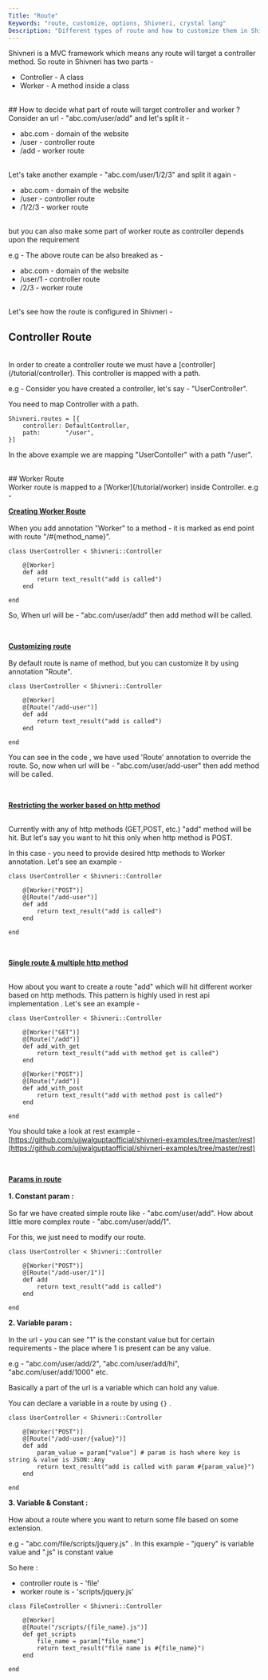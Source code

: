 ```yaml
---
Title: "Route"
Keywords: "route, customize, options, Shivneri, crystal lang"
Description: "Different types of route and how to customize them in Shivneri"
---
```


Shivneri is a MVC framework which means any route will target a controller method. So route in Shivneri has two parts - 

* Controller - A class
* Worker - A method inside a class

<br>
## How to decide what part of route will target controller and worker ?
<br>
Consider an url - "abc.com/user/add" and let's split it - 

* abc.com - domain of the website 
* /user - controller route
* /add - worker route
 
<br>
Let's take another example - "abc.com/user/1/2/3" and split it again - 

* abc.com - domain of the website
* /user - controller route
* /1/2/3 - worker route

<br>
but you can also make some part of worker route as controller depends upon the requirement

e.g - The above route can be also breaked as - 

* abc.com - domain of the website
* /user/1 - controller route
* /2/3 - worker route

<br>
Let's see how the route is configured in Shivneri - 

## Controller Route 

<br>
In order to create a controller route we must have a [controller](/tutorial/controller). This controller is mapped with a path.

e.g - Consider you have created a controller, let's say - "UserController".

You need to map Controller with a path. 

```
Shivneri.routes = [{
    controller: DefaultController,
    path:       "/user",
}]
```
In the above example we are mapping "UserContoller" with a path "/user".

<br>
## Worker Route

<br>
Worker route is mapped to a [Worker](/tutorial/worker) inside Controller.
e.g - 

**<u>Creating Worker Route</u>**
<br><br>
When you add annotation "Worker" to a method - it is marked as end point with route "/#{method_name}".

```
class UserController < Shivneri::Controller 
   
    @[Worker]
    def add
        return text_result("add is called")
    end

end
```

So, When url will be - "abc.com/user/add" then add method will be called.

<div class="top-border"><br></div>

**<u>Customizing route</u>**
<br><br>
By default route is name of method, but you can customize it by using annotation "Route".

```
class UserController < Shivneri::Controller 
   
    @[Worker]
    @[Route("/add-user")]
    def add
        return text_result("add is called")
    end

end
```

You can see in the code , we have used 'Route' annotation to override the route. So, now when url will be - "abc.com/user/add-user" then add method will be called.

<div class="top-border"><br></div>

**<u>Restricting the worker based on http method</u>**
<br><br>

Currently with any of http methods (GET,POST, etc.) "add" method will be hit. But let's say you want to hit this only when http method is POST.

In this case - you need to provide desired http methods to Worker annotation. Let's see an example - 

```
class UserController < Shivneri::Controller 
   
    @[Worker("POST")]
    @[Route("/add-user")]
    def add
        return text_result("add is called")
    end

end
```
<div class="top-border"><br></div>

**<u>Single route & multiple http method</u>**
<br><br>

How about you want to create a route "add" which will hit different worker based on http methods. This pattern is highly used in rest api implementation . Let's see an example -

```
class UserController < Shivneri::Controller 
   
    @[Worker("GET")]
    @[Route("/add")]
    def add_with_get
        return text_result("add with method get is called")
    end

    @[Worker("POST")]
    @[Route("/add")]
    def add_with_post
        return text_result("add with method post is called")
    end

end
```

You should take a look at rest example - [https://github.com/ujjwalguptaofficial/shivneri-examples/tree/master/rest](https://github.com/ujjwalguptaofficial/shivneri-examples/tree/master/rest)
<div class="top-border"><br></div>

**<u>Params in route</u>**
<br><br>
<b>1. Constant param : </b>
<br><br>
So far we have created simple route like - "abc.com/user/add". How about little more complex route - "abc.com/user/add/1". 

For this, we just need to modify our route.

```
class UserController < Shivneri::Controller 
   
    @[Worker("POST")]
    @[Route("/add-user/1")]
    def add
        return text_result("add is called")
    end

end
```
<b>2. Variable param :</b> <br><br>In the url - you can see "1" is the constant value but for certain requirements - the place where 1 is present can be any value. 

e.g - "abc.com/user/add/2", "abc.com/user/add/hi", "abc.com/user/add/1000" etc.

Basically a part of the url is a variable which can hold any value.

You can declare a variable in a route by using `{}` . 

```
class UserController < Shivneri::Controller 
   
    @[Worker("POST")]
    @[Route("/add-user/{value}")]
    def add
        param_value = param["value"] # param is hash where key is string & value is JSON::Any
        return text_result("add is called with param #{param_value}")
    end

end
```

<b>3. Variable & Constant :</b> <br><br>How about a route where you want to return some file based on some extension. 

e.g - "abc.com/file/scripts/jquery.js" . In this example - "jquery" is variable value and ".js" is constant value

So here :

* controller route is - 'file'
* worker route is - 'scripts/jquery.js'

```
class FileController < Shivneri::Controller 
   
    @[Worker]
    @[Route("/scripts/{file_name}.js")]
    def get_scripts
        file_name = param["file_name"]
        return text_result("file name is #{file_name}")
    end

end
```



